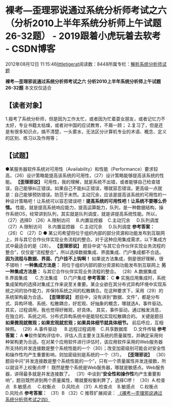 
# 裸考—歪理邪说通过系统分析师考试之六（分析2010上半年系统分析师上午试题26-32题） - 2019跟着小虎玩着去软考 - CSDN博客

2012年08月12日 11:15:46[littletigerat](https://me.csdn.net/littletigerat)阅读数：8448所属专栏：[解析系统分析师试题](https://blog.csdn.net/column/details/system-analyst-2012.html)



**裸考—歪理邪说通过系统分析师考试之六**
**分析2010上半年系统分析师上午试题26-32题**
本文仅仅适合
## 【读者对象】
1.报考了系统分析师，但是因为工作太忙，或者因为忙着耍女朋友，或者记忆力不太好，专业书籍太枯燥，或者对中国的应试教育，不屑一顾；
2.复习了，但是还是有很多知识点，搞不清楚，一头雾水，无法区分计算机专业的术语、概念、定义的区别、练习以及作用等；
## 【试题】
●某服务器软件系统对可用性（Availability）和性能（Performance）要求较高，（26）设计策略能提高该系统的可用性，（27）设计策略能够提高该系统的性能。
**【歪理邪说】**
可用性，我的理解，就是系统不出错，或者能够自己检查错误，自己能够纠正错误。如果自己不能纠正错误，哪就容忍错误。更高级一点就是：自己能够预防错误。防范于未然。主动冗余，应该是提高该系统的可用性的一种设计策略吧！让系统可以容忍错误吧！**提高系统的可用性吧！让系统不要哪么侨情。**
性能，就是提高系统响应能力，提高运算能力，队列，是一种数据结构，操作系统OS，经常讲到队列，其实就是队列调度，就是讲提高系统性能。所以，（27）选择D
（26）A.限制访问     B.内置监控器    C.主动冗余     D.队列调度
（27）A.限制访问     B.内置监控器    C.主动冗余     D.队列调度
**参考答案：**
（26）C （27）D
● 某公司希望将位于组织内部的部分资源和功能发布到互联网上，并与其它合作伙伴实现业务流程的整合。对于这种应用集成需求，以下集成方式中最适合的是（28）。
**【歪理邪说】**
题目中说“与其它合作伙伴实现业务流程的整合”，仅仅是“流程整合”，所以选择数据集成、界面集成、门户集成都不合适。**因为流程与数据、界面、门户挂不上钩啊！**
如果说方法集成，倒是很好理解，很不错哟！
**一种集成方法是：**
将位于组织内部的部分资源和功能发布到互联网上
**另一种集成方法是：**
与其它合作伙伴实现业务流程的整合。
（28）A.数据集成     B.界面集成      C.方法集成     D.门户集成
**参考答案：**
C
● 实施应用集成时，系统集成架构的选择对集成工作来说至关重要。某企业欲在其分布式异构环境中实现系统之间的协作能力，并保持系统之间的松散耦合。在这种要求下，采用（29）的系统架构最为合适。
**【歪理邪说】**
题目中，没有讲到“数据、文件”，都是分布式、异构环境、系统、松散耦合，好宏观、好抽象的概念，哪就选A，事件驱动。其实，过程调用，我也觉得好微观，好具体。
其实，事件驱动，通过触发消息，在独立的、系统之间、分布式异构系统中是能轻松实现松散耦合的。
关键是题目**如果微观就微观；如果宏观就宏观；如果具体细节就具体细节。**
前后呼应，互相映照。
（29）A.事件驱动      B.远程过程调用    C.共享数据库     D.文件传输
**参考答案：**
A
●软件架构评估中，评估人员主要关注系统的质量属性，并确定采用何种架构更为合适。在对某个应用软件进行评估时，该应用软件采用的Web服务器所支持的并发连接数是整个系统性能的一个（30）；改变加密级别可能会对安全性和操作性均产生重要影响，则加密级别是系统的一个（31）。
**【歪理邪说】**
（30）题目中问“并发连接数是整个系统性能的一个”，只有一个质量属性并发连接数，所以就谈不上权衡点啰！
既然是整个系统是Web服务器，哪就是敏感点。Web服务器，讲得最多就是并发连接数了。
（31）中谈到“**安全性和操作性**均产生重要影响”，题目既然讲到两个质量属性，哪就要权衡利弊了，选择C啰！
（30）A.检查点   B.敏感点     C.权衡点     D.风险点
（31）A.检查点    B.敏感点    C.权衡点     D.风险点
**参考答案：**
（31）B （32）C
推荐扩展阅读：
[《裸考—歪理邪说通过系统分析师考试之四》](http://blog.csdn.net/littletigerat/article/details/7856409)


